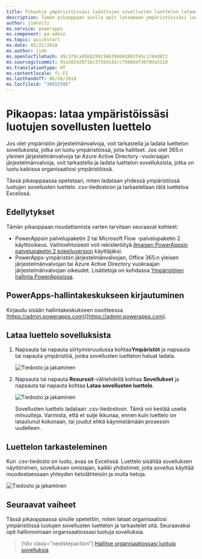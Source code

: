 ```yaml
---
title: Pikaohje ympäristöissäsi ladattujen sovellusten luettelon lataamiseksi | Microsoft Docs
description: Tämän pikaoppaan avulla opit lataamaan ympäristöissäsi luotujen sovellusten luettelon.
author: jimholtz
ms.service: powerapps
ms.component: pa-admin
ms.topic: quickstart
ms.date: 03/21/2018
ms.author: jimh
ms.openlocfilehash: d9c379ca95bb299c56639bb01803f45c1744d8f2
ms.sourcegitcommit: 91a102426f1bc37504142cc756884f3670da5110
ms.translationtype: HT
ms.contentlocale: fi-FI
ms.lasthandoff: 06/26/2018
ms.locfileid: "34552595"
---
```

# <a name="quickstart-download-a-list-of-apps-created-in-your-environments"></a>Pikaopas: lataa ympäristöissäsi luotujen sovellusten luettelo
Jos olet ympäristön järjestelmänvalvoja, voit tarkastella ja ladata luettelon sovelluksista, jotka on luotu ympäristöissä, joita hallitset. Jos olet 365:n yleinen järjestelmänvalvoja tai Azure Active Directory -vuokraajan järjestelmänvalvoja, voit tarkastella ja ladata luettelon sovelluksista, jotka on luotu kaikissa organisaatiosi ympäristöissä.

Tässä pikaoppaassa opetetaan, miten ladataan yhdessä ympäristössä luotujen sovellusten luettelo .csv-tiedostoon ja tarkastellaan tätä luetteloa Excelissä.

## <a name="prerequisites"></a>Edellytykset
 Tämän pikaoppaan noudattamista varten tarvitaan seuraavat kohteet:
 * PowerAppsin palvelupaketin 2 tai Microsoft Flow -palvelupaketin 2 käyttöoikeus. Vaihtoehtoisesti voit rekisteröityä [ilmaisen PowerAppsin palvelupaketin 2 kokeiluversion](https://web.powerapps.com/signup?redirect=marketing&email=) käyttäjäksi.
 * PowerApps-ympäristön järjestelmänvalvojan, Office 365:n yleisen järjestelmänvalvojan tai Azure Active Directory vuokraajan järjestelmänvalvojan oikeudet. Lisätietoja on kohdassa [Ympäristöjen hallinta PowerAppsissa](environments-administration.md).

## <a name="sign-in-to-the-powerapps-admin-center"></a>PowerApps-hallintakeskukseen kirjautuminen
Kirjaudu sisään hallintakeskukseen osoitteessa [https://admin.powerapps.com]([https://admin.powerapps.com).

## <a name="download-the-list-of-apps"></a>Lataa luettelo sovelluksista
1. Napsauta tai napauta siirtymisruudussa kohtaa**Ympäristöt** ja napsauta tai napauta ympäristöä, jonka sovellusten luettelon haluat ladata.

    ![Tiedosto ja jakaminen](./media/admin-view-apps/environment.png)
2. Napsauta tai napauta **Resurssit**-välilehdellä kohtaa **Sovellukset** ja napsauta tai napauta kohtaa **Lataa sovellusten luettelo**.

    ![Tiedosto ja jakaminen](./media/admin-view-apps/resources-app.png)

    Sovellusten luettelo ladataan .csv-tiedostoon. Tämä voi kestää useita minuutteja. Varmista, että et sulje ikkunaa, ennen kuin luettelo on latautunut kokonaan, tai joudut ehkä käynnistämään prosessin uudelleen.

## <a name="view-the-list"></a>Luettelon tarkasteleminen
Kun .csv-tiedosto on luotu, avaa se Excelissä. Luettelo sisältää sovelluksen näyttönimen, sovelluksen omistajan, kaikki yhdistimet, joita sovellus käyttää muodostaessaan yhteyden tietolähteisiin ja muita tietoja.

![Tiedosto ja jakaminen](./media/admin-view-apps/excel-view.png)

## <a name="next-steps"></a>Seuraavat vaiheet
Tässä pikaoppaassa sinulle opetettiin, miten lataat organisaatiosi ympäristössä luotujen sovellusten luettelon ja tarkastelet sitä. Seuraavaksi opit hallinnoimaan organisaatiossasi luotuja sovelluksia.

> [!div class="nextstepaction"]
> [Hallitse organisaatiossasi luotuja sovelluksia](admin-manage-apps.md)
